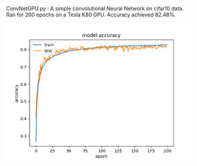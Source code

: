 ConvNetGPU.py :  A simple convolutional Neural Network on cifar10 data. Ran for 200 epochs on a Tesla K80 GPU. Accuracy achieved 82.48%.

![Alt text](./ConvNetGPU.png?raw=true "Model Accuracy")
